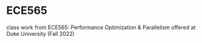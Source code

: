 # ECE565
class work from ECE565: Performance Optimization &amp; Parallelism offered at Duke University (Fall 2022)
